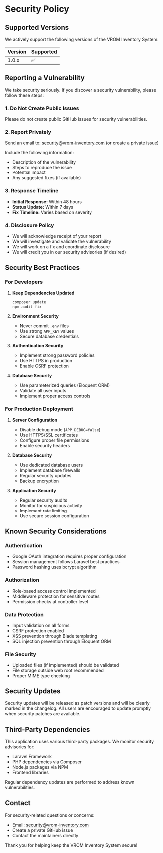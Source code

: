 # Security Policy

## Supported Versions

We actively support the following versions of the VROM Inventory System:

| Version | Supported          |
| ------- | ------------------ |
| 1.0.x   | :white_check_mark: |

## Reporting a Vulnerability

We take security seriously. If you discover a security vulnerability, please follow these steps:

### 1. Do Not Create Public Issues
Please do not create public GitHub issues for security vulnerabilities.

### 2. Report Privately
Send an email to: security@vrom-inventory.com (or create a private issue)

Include the following information:
- Description of the vulnerability
- Steps to reproduce the issue
- Potential impact
- Any suggested fixes (if available)

### 3. Response Timeline
- **Initial Response:** Within 48 hours
- **Status Update:** Within 7 days
- **Fix Timeline:** Varies based on severity

### 4. Disclosure Policy
- We will acknowledge receipt of your report
- We will investigate and validate the vulnerability
- We will work on a fix and coordinate disclosure
- We will credit you in our security advisories (if desired)

## Security Best Practices

### For Developers
1. **Keep Dependencies Updated**
   ```bash
   composer update
   npm audit fix
   ```

2. **Environment Security**
   - Never commit `.env` files
   - Use strong `APP_KEY` values
   - Secure database credentials

3. **Authentication Security**
   - Implement strong password policies
   - Use HTTPS in production
   - Enable CSRF protection

4. **Database Security**
   - Use parameterized queries (Eloquent ORM)
   - Validate all user inputs
   - Implement proper access controls

### For Production Deployment
1. **Server Configuration**
   - Disable debug mode (`APP_DEBUG=false`)
   - Use HTTPS/SSL certificates
   - Configure proper file permissions
   - Enable security headers

2. **Database Security**
   - Use dedicated database users
   - Implement database firewalls
   - Regular security updates
   - Backup encryption

3. **Application Security**
   - Regular security audits
   - Monitor for suspicious activity
   - Implement rate limiting
   - Use secure session configuration

## Known Security Considerations

### Authentication
- Google OAuth integration requires proper configuration
- Session management follows Laravel best practices
- Password hashing uses bcrypt algorithm

### Authorization
- Role-based access control implemented
- Middleware protection for sensitive routes
- Permission checks at controller level

### Data Protection
- Input validation on all forms
- CSRF protection enabled
- XSS prevention through Blade templating
- SQL injection prevention through Eloquent ORM

### File Security
- Uploaded files (if implemented) should be validated
- File storage outside web root recommended
- Proper MIME type checking

## Security Updates

Security updates will be released as patch versions and will be clearly marked in the changelog. All users are encouraged to update promptly when security patches are available.

## Third-Party Dependencies

This application uses various third-party packages. We monitor security advisories for:
- Laravel Framework
- PHP dependencies via Composer
- Node.js packages via NPM
- Frontend libraries

Regular dependency updates are performed to address known vulnerabilities.

## Contact

For security-related questions or concerns:
- Email: security@vrom-inventory.com
- Create a private GitHub issue
- Contact the maintainers directly

Thank you for helping keep the VROM Inventory System secure!

